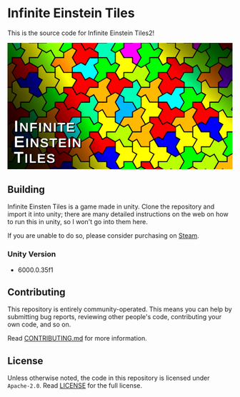 # Infinite Einstein Tiles
This is the source code for Infinite Einstein Tiles2!

[![Infinite Einstein Tiles2 Logo](./Logo.png)](https://store.steampowered.com/app/3550470/Infinite_Einstein_Tiles/)

## Building
Infinite Einsten Tiles is a game made in unity. Clone the repository and import it into unity; there are many detailed instructions on the web on how to run this in unity, so I won't go into them here.

If you are unable to do so, please consider purchasing on [Steam](https://store.steampowered.com/app/3550470/Infinite_Einstein_Tiles/).

### Unity Version
- 6000.0.35f1

## Contributing
This repository is entirely community-operated. This means you can help by submitting bug reports, reviewing other people's code, contributing your own code, and so on.

Read [CONTRIBUTING.md](./CONTRIBUTING.md) for more information.

## License
Unless otherwise noted, the code in this repository is licensed under `Apache-2.0`. Read [LICENSE](./LICENSE) for the full license.
